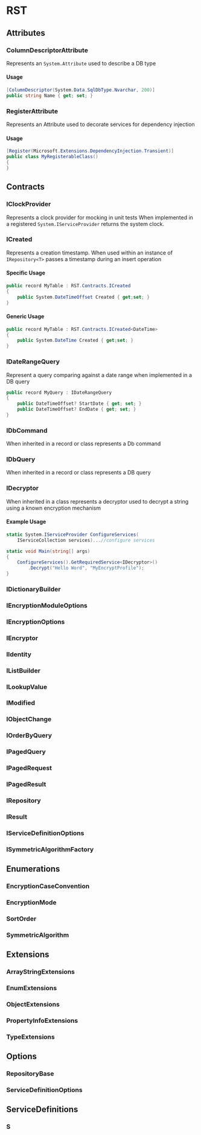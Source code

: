 # RST
## Attributes
### ColumnDescriptorAttribute
Represents an `System.Attribute` used to describe a DB type

#### Usage
```c#
[ColumnDescriptor(System.Data.SqlDbType.Nvarchar, 200)]
public string Name { get; set; }
```

### RegisterAttribute
Represents an Attribute used to decorate services for dependency injection
#### Usage
```c#
[Register(Microsoft.Extensions.DependencyInjection.Transient)]
public class MyRegisterableClass()
{
}
```

## Contracts
### IClockProvider
Represents a clock provider for mocking in unit tests
When implemented in a registered `System.IServiceProvider`
returns the system clock.
### ICreated

Represents a creation timestamp.
When used within an instance of `IRepository<T>` passes a timestamp during an insert operation

#### Specific Usage
```c#
public record MyTable : RST.Contracts.ICreated
{
	public System.DateTimeOffset Created { get;set; }
}
```
#### Generic Usage
```c#
public record MyTable : RST.Contracts.ICreated<DateTime>
{
	public System.DateTime Created { get;set; }
}
```

### IDateRangeQuery
Represent a query comparing against a date range when implemented in a DB query
```c#
public record MyQuery : IDateRangeQuery
{
    public DateTimeOffset? StartDate { get; set; }
    public DateTimeOffset? EndDate { get; set; }
}
```
### IDbCommand
When inherited in a record or class represents a Db command
### IDbQuery
When inherited in a record or class represents a DB query
### IDecryptor
When inherited in a class represents a decryptor used to decrypt a string using a known encryption mechanism
#### Example Usage
```c#
static System.IServiceProvider ConfigureServices(
	IServiceCollection services)...//configure services

static void Main(string[] args)
{
	ConfigureServices().GetRequiredService<IDecryptor>()
		.Decrypt("Hello Word", "MyEncryptProfile");
}
```

### IDictionaryBuilder
### IEncryptionModuleOptions
### IEncryptionOptions
### IEncryptor
### IIdentity
### IListBuilder
### ILookupValue
### IModified
### IObjectChange
### IOrderByQuery
### IPagedQuery
### IPagedRequest
### IPagedResult
### IRepository
### IResult
### IServiceDefinitionOptions
### ISymmetricAlgorithmFactory

## Enumerations
### EncryptionCaseConvention
### EncryptionMode
### SortOrder
### SymmetricAlgorithm

## Extensions
### ArrayStringExtensions
### EnumExtensions
### ObjectExtensions
### PropertyInfoExtensions
### TypeExtensions

## Options
### RepositoryBase
### ServiceDefinitionOptions

## ServiceDefinitions
### S